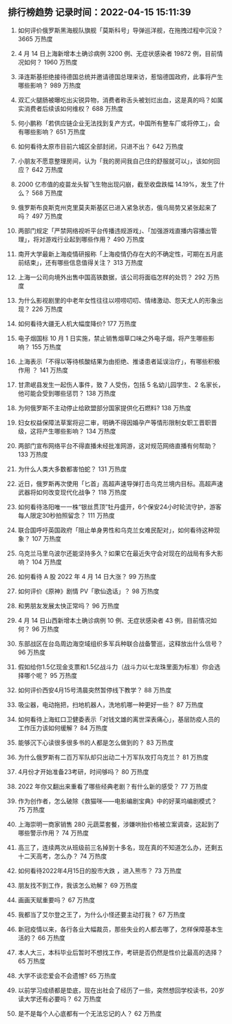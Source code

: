 
## 排行榜趋势 记录时间：2022-04-15 15:11:39
  
  1. 如何评价俄罗斯黑海舰队旗舰「莫斯科号」导弹巡洋舰，在拖拽过程中沉没？ 3665 万热度
    
  2. 4 月 14 日上海新增本土确诊病例 3200 例、无症状感染者 19872 例，目前情况如何？ 1960 万热度
    
  3. 泽连斯基拒绝接待德国总统并邀请德国总理来访，惹恼德国政府，此事将产生哪些影响？ 989 万热度
    
  4. 双汇火腿肠被曝吃出尖锐异物，消费者称舌头被划烂出血，这是真的吗？如属实消费者后续该如何维权？ 688 万热度
    
  5. 何小鹏称「若供应链企业无法找到复产方式，中国所有整车厂或将停工」，会有哪些影响？ 651 万热度
    
  6. 如何看待太原市目前六城区全部封闭，只进不出？ 642 万热度
    
  7. 小朋友不愿意整理房间，认为「我的房间我自己住的舒服就可以」，该如何回应？ 642 万热度
    
  8. 2000 亿市值的疫苗龙头智飞生物出现闪崩，截至收盘跌幅 14.19%，发生了什么？ 568 万热度
    
  9. 俄罗斯布良斯克州克里莫夫斯基区已进入紧急状态，俄乌局势又紧张起来了吗？ 497 万热度
    
  10. 两部门规定「严禁网络视听平台传播违规游戏」、「加强游戏直播内容播出管理」，将对游戏行业起到哪些作用？ 490 万热度
    
  11. 南开大学最新上海疫情研报称「上海疫情仍存在大的不确定性，可期在五月底前结束」，还有哪些信息值得关注？ 313 万热度
    
  12. 上海一公司向境外出售中国高铁数据，该公司将面临怎样的处罚？ 292 万热度
    
  13. 为什么影视剧里的中老年女性往往以唠唠叨叨、情绪激动、怨天尤人的形象出现？ 226 万热度
    
  14. 如何看待大疆无人机大幅度降价? 177 万热度
    
  15. 电子烟国标 10 月 1 日实施，禁止销售烟草口味之外电子烟，将产生哪些影响？ 155 万热度
    
  16. 上海表示「不得以等待核酸结果为由拒绝、推诿患者延误治疗」，有哪些积极作用 ？ 141 万热度
    
  17. 甘肃岷县发生一起伤人事件，致 7 人受伤，包括 5 名幼儿园学生、2 名家长，他可能会受到哪些惩罚？ 138 万热度
    
  18. 为何俄罗斯不主动停止给欧盟部分国家提供化石燃料? 138 万热度
    
  19. 妇女权益保障法草案将迎二审，明确不得因婚孕产等情形限制女职工晋职晋级，这将产生哪些影响？ 134 万热度
    
  20. 两部门宣布网络平台不得直播未经批准网游，这对规范网络直播有何帮助？ 133 万热度
    
  21. 为什么人类大多数都害怕蛇？ 131 万热度
    
  22. 近日，俄罗斯再次使用「匕首」高超声速导弹打击乌克兰境内目标。高超声速武器将如何改变现代化战争？ 118 万热度
    
  23. 如何看待洛阳唯一一株“银丝贯顶”牡丹盛开，6个保安24小时轮流守护，游客每人限定30秒拍照留念？ 111 万热度
    
  24. 联合国呼吁英国政府「阻止单身男性和乌克兰女难民配对」，如何看待这种现象？ 107 万热度
    
  25. 乌克兰马里乌波尔还能坚持多久？如果它在最近失守会对现在的战局有多大影响？ 104 万热度
    
  26. 如何看待 A 股 2022 年 4 月 14 日大涨？ 99 万热度
    
  27. 如何评价《原神》剧情 PV「歌仙逸话」？ 98 万热度
    
  28. 和男朋友发展太快正常吗？ 96 万热度
    
  29. 4 月 14 日山西新增本土确诊病例 10 例、无症状感染者 43 例，目前情况如何？ 96 万热度
    
  30. 东部战区在台岛周边海空域组织多军兵种联合战备警巡，这释放出什么信号？ 96 万热度
    
  31. 假如给你1.5亿现金支票和1.5亿战斗力（战斗力以七龙珠里面为标准）你会选择哪个呢？ 95 万热度
    
  32. 如何评价西安4月15号清晨突然暂停线下教学？ 88 万热度
    
  33. 吸尘器，电动拖把，扫地机器人，洗地机哪一种更好一些？ 87 万热度
    
  34. 如何看待上海虹口卫健委表示「对钱文雄的离世深表痛心」，基层防疫人员的工作压力该如何缓解？ 84 万热度
    
  35. 能够沉下心读很多很多书的人都是怎么做到的？ 83 万热度
    
  36. 为什么俄罗斯有二百万军队却只出动二十万军队攻打乌克兰？ 81 万热度
    
  37. 4月份才开始准备23考研，时间够吗？ 80 万热度
    
  38. 2022 年你又翻出来重看了哪些经典老剧？有什么新的感受？ 77 万热度
    
  39. 作为创作者，怎么破除《救猫咪——电影编剧宝典》中的好莱坞编剧模式？ 75 万热度
    
  40. 上海崇明一商家销售 280 元蔬菜套餐，涉嫌哄抬价格被立案调查，这起到了哪些警示作用？ 74 万热度
    
  41. 高三了，连续两次从班级前三名掉到十多名，现在真的不知道怎么办，还剩五十二天高考，怎么办？ 74 万热度
    
  42. 如何看待2022年4月15日的股市大跌 ，进入熊市？ 73 万热度
    
  43. 朋友找不到工作，我该怎么劝解？ 69 万热度
    
  44. 画画天赋重要吗？ 67 万热度
    
  45. 我都当了艾尔登之王了，为什么小怪还要主动打我？ 67 万热度
    
  46. 新冠疫情以来，各行各业大幅裁员，那些失业的人都去哪了，怎样保障基本生活的？ 66 万热度
    
  47. 本人大三，本科毕业后暂时不想找工作，考研是否仍然是性价比最高的选择？ 65 万热度
    
  48. 大学不谈恋爱会不会遗憾? 65 万热度
    
  49. 以前学习成绩都是垫底，现在出社会了经历了一些，突然想回学校读书，20岁读大学还有必要吗？ 62 万热度
    
  50. 是不是每个人心底都有一个无法忘记的人？ 62 万热度
    